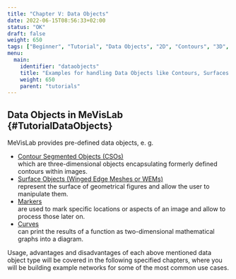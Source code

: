 ```yaml
---
title: "Chapter V: Data Objects"
date: 2022-06-15T08:56:33+02:00
status: "OK"
draft: false
weight: 650
tags: ["Beginner", "Tutorial", "Data Objects", "2D", "Contours", "3D", "Surfaces"]
menu: 
  main:
    identifier: "dataobjects"
    title: "Examples for handling Data Objects like Contours, Surfaces and Markers in MeVisLab."
    weight: 650
    parent: "tutorials"
---
```

## Data Objects in MeVisLab {#TutorialDataObjects}

MeVisLab provides pre-defined data objects, e. g.
* [Contour Segmented Objects (CSOs)](/tutorials/dataobjects/contours/contour-objects) <br>
which are three-dimensional objects encapsulating formerly defined contours within images.
* [Surface Objects (Winged Edge Meshes or WEMs)](/tutorials/dataobjects/surfaces/surfaceobjects) <br>
 represent the surface of geometrical figures and allow the user to manipulate them.
* [Markers](/tutorials/dataobjects/markerobjects) <br>
are used to mark specific locations or aspects of an image and allow to process those later on.
* [Curves](tutorials/dataobjects/curves) <br>
can print the results of a function as two-dimensional mathematical graphs into a diagram.

Usage, advantages and disadvantages of each above mentioned data object type will be covered in the following specified chapters, where you will be building example networks for some of the most common use cases. 
